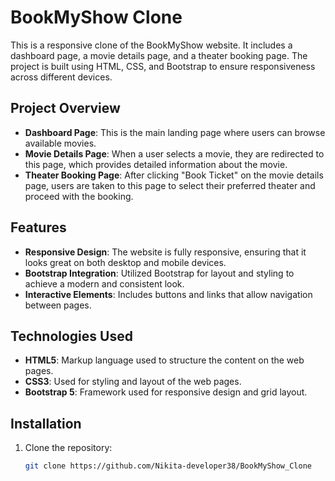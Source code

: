 # BookMyShow Clone

This is a responsive clone of the BookMyShow website. It includes a dashboard page, a movie details page, and a theater booking page. The project is built using HTML, CSS, and Bootstrap to ensure responsiveness across different devices.

## Project Overview

- **Dashboard Page**: This is the main landing page where users can browse available movies.
- **Movie Details Page**: When a user selects a movie, they are redirected to this page, which provides detailed information about the movie.
- **Theater Booking Page**: After clicking "Book Ticket" on the movie details page, users are taken to this page to select their preferred theater and proceed with the booking.

## Features

- **Responsive Design**: The website is fully responsive, ensuring that it looks great on both desktop and mobile devices.
- **Bootstrap Integration**: Utilized Bootstrap for layout and styling to achieve a modern and consistent look.
- **Interactive Elements**: Includes buttons and links that allow navigation between pages.

## Technologies Used

- **HTML5**: Markup language used to structure the content on the web pages.
- **CSS3**: Used for styling and layout of the web pages.
- **Bootstrap 5**: Framework used for responsive design and grid layout.

## Installation

1. Clone the repository:
   ```bash
   git clone https://github.com/Nikita-developer38/BookMyShow_Clone
